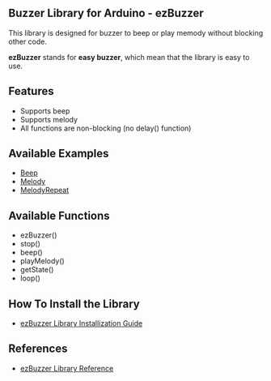 ## Buzzer Library for Arduino - ezBuzzer
This library is designed for buzzer to beep or play memody without blocking other code.

**ezBuzzer** stands for **easy buzzer**, which mean that the library is easy to use.

Features
----------------------------
* Supports beep
* Supports melody
* All functions are non-blocking (no delay() function)


Available Examples
----------------------------
* [Beep](https://arduinogetstarted.com/library/arduino-beep-example)
* [Melody](https://arduinogetstarted.com/library/arduino-melody-example)
* [MelodyRepeat](https://arduinogetstarted.com/library/arduino-melody-repeat-example)

Available Functions
----------------------------
* ezBuzzer()
* stop()
* beep()
* playMelody()
* getState()
* loop()


How To Install the Library
----------------------------
* [ezBuzzer Library Installization Guide](https://arduinogetstarted.com/tutorials/arduino-buzzer-library)

References
----------------------------
* [ezBuzzer Library Reference](https://arduinogetstarted.com/tutorials/arduino-buzzer-library)
